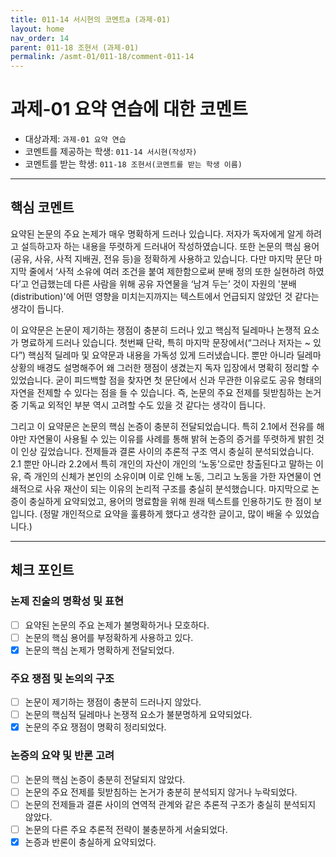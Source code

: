 ```yaml
---
title: 011-14 서시현의 코멘트a (과제-01) 
layout: home
nav_order: 14
parent: 011-18 조현서 (과제-01)
permalink: /asmt-01/011-18/comment-011-14
---
```


# 과제-01 요약 연습에 대한 코멘트

- 대상과제: `과제-01 요약 연습`
- 코멘트를 제공하는 학생: `011-14 서시현(작성자)` 
- 코멘트를 받는 학생: `011-18 조현서(코멘트를 받는 학생 이름)` 

---

## 핵심 코멘트

요약된 논문의 주요 논제가 매우 명확하게 드러나 있습니다. 저자가 독자에게 알게 하려고 설득하고자 하는 내용을 뚜렷하게 드러내어 작성하였습니다. 또한 논문의 핵심 용어(공유, 사유, 사적 지배권, 전유 등)을 정확하게 사용하고 있습니다. 다만 마지막 문단 마지막 줄에서 ‘사적 소유에 여러 조건을 붙여 제한함으로써 분배 정의 또한 실현하려 하였다’고 언급했는데 다른 사람을 위해 공유 자연물을 ‘남겨 두는’ 것이 자원의 '분배(distribution)'에 어떤 영향을 미치는지까지는 텍스트에서 언급되지 않았던 것 같다는 생각이 듭니다.

이 요약문은 논문이 제기하는 쟁점이 충분히 드러나 있고 핵심적 딜레마나 논쟁적 요소가 명료하게 드러나 있습니다. 첫번째 단락, 특히 마지막 문장에서(“그러나 저자는 ~ 있다”) 핵심적 딜레마 및 요약문과 내용을 가독성 있게 드러냈습니다. 뿐만 아니라 딜레마 상황의 배경도 설명해주어 왜 그러한 쟁점이 생겼는지 독자 입장에서 명확히 정리할 수 있었습니다. 굳이 피드백할 점을 찾자면 첫 문단에서 신과 무관한 이유로도 공유 형태의 자연을 전제할 수 있다는 점을 들 수 있습니다. 즉, 논문의 주요 전제를 뒷받침하는 논거 중 기독교 외적인 부분 역시 고려할 수도 있을 것 같다는 생각이 듭니다.

그리고 이 요약문은 논문의 핵심 논증이 충분히 전달되었습니다. 특히 2.1에서 전유를 해야만 자연물이 사용될 수 있는 이유를 사례를 통해 밝혀 논증의 증거를 뚜렷하게 밝힌 것이 인상 깊었습니다. 전제들과 결론 사이의 추론적 구조 역시 충실히 분석되었습니다. 2.1 뿐만 아니라 2.2에서 특히 개인의 자산이 개인의 ‘노동’으로만 창출된다고 말하는 이유, 즉 개인의 신체가 본인의 소유이며 이로 인해 노동, 그리고 노동을 가한 자연물이 연쇄적으로 사유 재산이 되는 이유의 논리적 구조를 충실히 분석했습니다. 마지막으로 논증이 충실하게 요약되었고, 용어의 명료함을 위해 원래 텍스트를 인용하기도 한 점이 보입니다.
(정말 개인적으로 요약을 훌륭하게 했다고 생각한 글이고, 많이 배울 수 있었습니다.)

---

## 체크 포인트

### 논제 진술의 명확성 및 표현  
- [ ] 요약된 논문의 주요 논제가 불명확하거나 모호하다.  
- [ ] 논문의 핵심 용어를 부정확하게 사용하고 있다.  
- [x] 논문의 핵심 논제가 명확하게 전달되었다.  

### 주요 쟁점 및 논의의 구조  
- [ ] 논문이 제기하는 쟁점이 충분히 드러나지 않았다.  
- [ ] 논문의 핵심적 딜레마나 논쟁적 요소가 불분명하게 요약되었다.  
- [x] 논문의 주요 쟁점이 명확히 정리되었다.  

### 논증의 요약 및 반론 고려  
- [ ] 논문의 핵심 논증이 충분히 전달되지 않았다.  
- [ ] 논문의 주요 전제를 뒷받침하는 논거가 충분히 분석되지 않거나 누락되었다.  
- [ ] 논문의 전제들과 결론 사이의 연역적 관계와 같은 추론적 구조가 충실히 분석되지 않았다.  
- [ ] 논문의 다른 주요 추론적 전략이 불충분하게 서술되었다.
- [x] 논증과 반론이 충실하게 요약되었다. 